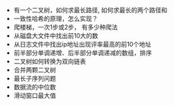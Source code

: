 - 有一个二叉树，如何求最长路径, 如何求最长的两个路径和
- 一致性哈希的原理，怎么实现？
- 爬楼梯，一次1步或2步， 有多少种爬法
- 从磁盘大文件中找出前10大的数
- 从日志文件中找出ip地址出现评率最高的前10个地址
- 前半部分单调递增、后半部分单调递减的数组，排序
- 二叉树如何转换为双向链表
-  合并两颗二叉树
-  最长子序列问题
-  数据流的中位数
-  滑动窗口最大值
